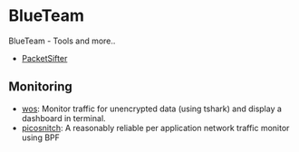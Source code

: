 # BlueTeam
BlueTeam - Tools and more..

- [PacketSifter](https://github.com/packetsifter/packetsifterTool)

## Monitoring
- [wos](https://github.com/miguelmota/wos): Monitor traffic for unencrypted data (using tshark) and display a dashboard in terminal.
- [picosnitch](https://github.com/elesiuta/picosnitch): A reasonably reliable per application network traffic monitor using BPF




